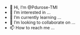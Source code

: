 - 👋 Hi, I’m @Pdurose-TMI
- 👀 I’m interested in ...
- 🌱 I’m currently learning ...
- 💞️ I’m looking to collaborate on ...
- 📫 How to reach me ...

<!---
Pdurose-TMI/Pdurose-TMI is a ✨ special ✨ repository because its `README.md` (this file) appears on your GitHub profile.
You can click the Preview link to take a look at your changes.
--->
